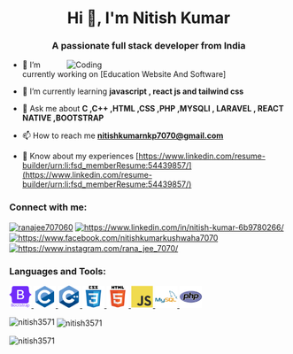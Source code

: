 

<h1 align="center">Hi 👋, I'm Nitish Kumar</h1>
<h3 align="center">A passionate full stack developer from India</h3>

<img align="right" alt="Coding" width="400" src="https://media.tenor.com/rePDfDWO3XoAAAAd/hacking.gif">


- 🔭 I’m currently working on [Education Website And Software]

- 🌱 I’m currently learning **javascript , react js and tailwind css**

- 💬 Ask me about **C ,C++ ,HTML ,CSS ,PHP ,MYSQLI , LARAVEL , REACT NATIVE ,BOOTSTRAP**

- 📫 How to reach me **nitishkumarnkp7070@gmail.com**

- 📄 Know about my experiences [https://www.linkedin.com/resume-builder/urn:li:fsd_memberResume:54439857/](https://www.linkedin.com/resume-builder/urn:li:fsd_memberResume:54439857/)

<h3 align="left">Connect with me:</h3>
<p align="left">
<a href="https://twitter.com/ranajee707060" target="blank"><img align="center" src="https://raw.githubusercontent.com/rahuldkjain/github-profile-readme-generator/master/src/images/icons/Social/twitter.svg" alt="ranajee707060" height="30" width="40" /></a>
<a href="https://linkedin.com/in/https://www.linkedin.com/in/nitish-kumar-6b9780266/" target="blank"><img align="center" src="https://raw.githubusercontent.com/rahuldkjain/github-profile-readme-generator/master/src/images/icons/Social/linked-in-alt.svg" alt="https://www.linkedin.com/in/nitish-kumar-6b9780266/" height="30" width="40" /></a>
<a href="https://fb.com/https://www.facebook.com/nitishkumarkushwaha7070" target="blank"><img align="center" src="https://raw.githubusercontent.com/rahuldkjain/github-profile-readme-generator/master/src/images/icons/Social/facebook.svg" alt="https://www.facebook.com/nitishkumarkushwaha7070" height="30" width="40" /></a>
<a href="https://instagram.com/https://www.instagram.com/rana_jee_7070/" target="blank"><img align="center" src="https://raw.githubusercontent.com/rahuldkjain/github-profile-readme-generator/master/src/images/icons/Social/instagram.svg" alt="https://www.instagram.com/rana_jee_7070/" height="30" width="40" /></a>
</p>

<h3 align="left">Languages and Tools:</h3>
<p align="left"> <a href="https://getbootstrap.com" target="_blank" rel="noreferrer"> <img src="https://raw.githubusercontent.com/devicons/devicon/master/icons/bootstrap/bootstrap-plain-wordmark.svg" alt="bootstrap" width="40" height="40"/> </a> <a href="https://www.cprogramming.com/" target="_blank" rel="noreferrer"> <img src="https://raw.githubusercontent.com/devicons/devicon/master/icons/c/c-original.svg" alt="c" width="40" height="40"/> </a> <a href="https://www.w3schools.com/cpp/" target="_blank" rel="noreferrer"> <img src="https://raw.githubusercontent.com/devicons/devicon/master/icons/cplusplus/cplusplus-original.svg" alt="cplusplus" width="40" height="40"/> </a> <a href="https://www.w3schools.com/css/" target="_blank" rel="noreferrer"> <img src="https://raw.githubusercontent.com/devicons/devicon/master/icons/css3/css3-original-wordmark.svg" alt="css3" width="40" height="40"/> </a> <a href="https://www.w3.org/html/" target="_blank" rel="noreferrer"> <img src="https://raw.githubusercontent.com/devicons/devicon/master/icons/html5/html5-original-wordmark.svg" alt="html5" width="40" height="40"/> </a> <a href="https://developer.mozilla.org/en-US/docs/Web/JavaScript" target="_blank" rel="noreferrer"> <img src="https://raw.githubusercontent.com/devicons/devicon/master/icons/javascript/javascript-original.svg" alt="javascript" width="40" height="40"/> </a> <a href="https://www.mysql.com/" target="_blank" rel="noreferrer"> <img src="https://raw.githubusercontent.com/devicons/devicon/master/icons/mysql/mysql-original-wordmark.svg" alt="mysql" width="40" height="40"/> </a> <a href="https://www.php.net" target="_blank" rel="noreferrer"> <img src="https://raw.githubusercontent.com/devicons/devicon/master/icons/php/php-original.svg" alt="php" width="40" height="40"/> </a> </p>

<p><img align="left" src="https://github-readme-stats.vercel.app/api/top-langs?username=nitish3571&show_icons=true&locale=en&layout=compact" alt="nitish3571" /></p>

<p>&nbsp;<img align="center" src="https://github-readme-stats.vercel.app/api?username=nitish3571&show_icons=true&locale=en" alt="nitish3571" /></p>

<p><img align="center" src="https://github-readme-streak-stats.herokuapp.com/?user=nitish3571&" alt="nitish3571" /></p>

